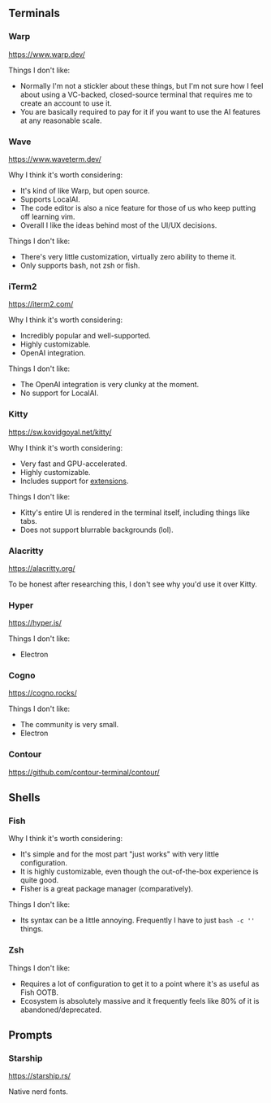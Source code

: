 
## Terminals

### Warp

https://www.warp.dev/

Things I don't like:

- Normally I'm not a stickler about these things, but I'm not sure how I feel about using a VC-backed, closed-source terminal that requires me to create an account to use it.
- You are basically required to pay for it if you want to use the AI features at any reasonable scale.

### Wave

https://www.waveterm.dev/

Why I think it's worth considering:

- It's kind of like Warp, but open source.
- Supports LocalAI.
- The code editor is also a nice feature for those of us who keep putting off learning vim.
- Overall I like the ideas behind most of the UI/UX decisions.

Things I don't like:

- There's very little customization, virtually zero ability to theme it.
- Only supports bash, not zsh or fish.

### iTerm2

https://iterm2.com/

Why I think it's worth considering:

- Incredibly popular and well-supported.
- Highly customizable.
- OpenAI integration.

Things I don't like:

- The OpenAI integration is very clunky at the moment.
- No support for LocalAI.

### Kitty

https://sw.kovidgoyal.net/kitty/

Why I think it's worth considering:

- Very fast and GPU-accelerated.
- Highly customizable.
- Includes support for [extensions](https://sw.kovidgoyal.net/kitty/overview/#extending-kitty).

Things I don't like:

- Kitty's entire UI is rendered in the terminal itself, including things like tabs.
- Does not support blurrable backgrounds (lol).

### Alacritty

https://alacritty.org/

To be honest after researching this, I don't see why you'd use it over Kitty.

### Hyper

https://hyper.is/

Things I don't like:

- Electron

### Cogno

https://cogno.rocks/

Things I don't like:

- The community is very small.
- Electron

### Contour

https://github.com/contour-terminal/contour/



## Shells

### Fish

Why I think it's worth considering:

- It's simple and for the most part "just works" with very little configuration.
- It is highly customizable, even though the out-of-the-box experience is quite good.
- Fisher is a great package manager (comparatively).

Things I don't like:

- Its syntax can be a little annoying. Frequently I have to just `bash -c ''` things.

### Zsh

Things I don't like:

- Requires a lot of configuration to get it to a point where it's as useful as Fish OOTB.
- Ecosystem is absolutely massive and it frequently feels like 80% of it is abandoned/deprecated.

## Prompts

### Starship

https://starship.rs/

Native nerd fonts.
